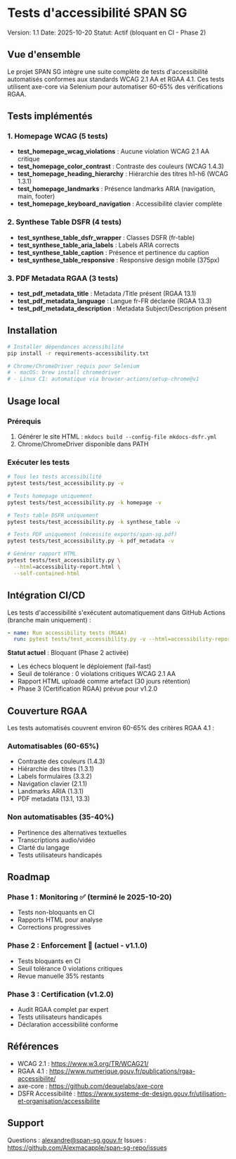 # Tests d'accessibilité SPAN SG

Version: 1.1
Date: 2025-10-20
Statut: Actif (bloquant en CI - Phase 2)

## Vue d'ensemble

Le projet SPAN SG intègre une suite complète de tests d'accessibilité automatisés conformes aux standards WCAG 2.1 AA et RGAA 4.1. Ces tests utilisent axe-core via Selenium pour automatiser 60-65% des vérifications RGAA.

## Tests implémentés

### 1. Homepage WCAG (5 tests)

- **test_homepage_wcag_violations** : Aucune violation WCAG 2.1 AA critique
- **test_homepage_color_contrast** : Contraste des couleurs (WCAG 1.4.3)
- **test_homepage_heading_hierarchy** : Hiérarchie des titres h1-h6 (WCAG 1.3.1)
- **test_homepage_landmarks** : Présence landmarks ARIA (navigation, main, footer)
- **test_homepage_keyboard_navigation** : Accessibilité clavier complète

### 2. Synthese Table DSFR (4 tests)

- **test_synthese_table_dsfr_wrapper** : Classes DSFR (fr-table)
- **test_synthese_table_aria_labels** : Labels ARIA corrects
- **test_synthese_table_caption** : Présence et pertinence du caption
- **test_synthese_table_responsive** : Responsive design mobile (375px)

### 3. PDF Metadata RGAA (3 tests)

- **test_pdf_metadata_title** : Metadata /Title présent (RGAA 13.1)
- **test_pdf_metadata_language** : Langue fr-FR déclarée (RGAA 13.3)
- **test_pdf_metadata_description** : Metadata Subject/Description présent

## Installation

```bash
# Installer dépendances accessibilité
pip install -r requirements-accessibility.txt

# Chrome/ChromeDriver requis pour Selenium
# - macOS: brew install chromedriver
# - Linux CI: automatique via browser-actions/setup-chrome@v1
```

## Usage local

### Prérequis
1. Générer le site HTML : `mkdocs build --config-file mkdocs-dsfr.yml`
2. Chrome/ChromeDriver disponible dans PATH

### Exécuter les tests

```bash
# Tous les tests accessibilité
pytest tests/test_accessibility.py -v

# Tests homepage uniquement
pytest tests/test_accessibility.py -k homepage -v

# Tests table DSFR uniquement
pytest tests/test_accessibility.py -k synthese_table -v

# Tests PDF uniquement (nécessite exports/span-sg.pdf)
pytest tests/test_accessibility.py -k pdf_metadata -v

# Générer rapport HTML
pytest tests/test_accessibility.py \
  --html=accessibility-report.html \
  --self-contained-html
```

## Intégration CI/CD

Les tests d'accessibilité s'exécutent automatiquement dans GitHub Actions (branche main uniquement) :

```yaml
- name: Run accessibility tests (RGAA)
  run: pytest tests/test_accessibility.py -v --html=accessibility-report.html
```

**Statut actuel** : Bloquant (Phase 2 activée)
- Les échecs bloquent le déploiement (fail-fast)
- Seuil de tolérance : 0 violations critiques WCAG 2.1 AA
- Rapport HTML uploadé comme artefact (30 jours rétention)
- Phase 3 (Certification RGAA) prévue pour v1.2.0

## Couverture RGAA

Les tests automatisés couvrent environ 60-65% des critères RGAA 4.1 :

### Automatisables (60-65%)
- Contraste des couleurs (1.4.3)
- Hiérarchie des titres (1.3.1)
- Labels formulaires (3.3.2)
- Navigation clavier (2.1.1)
- Landmarks ARIA (1.3.1)
- PDF metadata (13.1, 13.3)

### Non automatisables (35-40%)
- Pertinence des alternatives textuelles
- Transcriptions audio/vidéo
- Clarté du langage
- Tests utilisateurs handicapés

## Roadmap

### Phase 1 : Monitoring ✅ (terminé le 2025-10-20)
- Tests non-bloquants en CI
- Rapports HTML pour analyse
- Corrections progressives

### Phase 2 : Enforcement 🚀 (actuel - v1.1.0)
- Tests bloquants en CI
- Seuil tolérance 0 violations critiques
- Revue manuelle 35% restants

### Phase 3 : Certification (v1.2.0)
- Audit RGAA complet par expert
- Tests utilisateurs handicapés
- Déclaration accessibilité conforme

## Références

- WCAG 2.1 : https://www.w3.org/TR/WCAG21/
- RGAA 4.1 : https://www.numerique.gouv.fr/publications/rgaa-accessibilite/
- axe-core : https://github.com/dequelabs/axe-core
- DSFR Accessibilité : https://www.systeme-de-design.gouv.fr/utilisation-et-organisation/accessibilite

## Support

Questions : alexandre@span-sg.gouv.fr
Issues : https://github.com/Alexmacapple/span-sg-repo/issues
